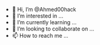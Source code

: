 - 👋 Hi, I’m @Ahmed00hack
- 👀 I’m interested in ...
- 🌱 I’m currently learning ...
- 💞️ I’m looking to collaborate on ...
- 📫 How to reach me ...

<!---
Ahmed00hack/Ahmed00hack is a ✨ special ✨ repository because its `README.md` (this file) appears on your GitHub profile.
You can click the Preview link to take a look at your changes.
--->
